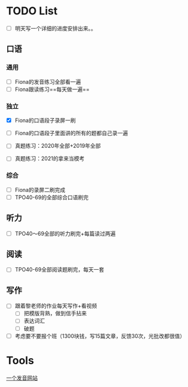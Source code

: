 # TODO List

- [ ] 明天写一个详细的进度安排出来。。

## 口语

### 通用

- [ ] Fiona的发音练习全部看一遍
- [ ] Fiona跟读练习==每天做一遍==

### 独立

- [x] Fiona的口语段子录屏一刷

- [ ] Fiona的口语段子里面讲的所有的题都自己录一遍
- [ ] 真题练习：2020年全部+2019年全部
- [ ] 真题练习：2021的拿来当模考

### 综合

- [ ] Fiona的录屏二刷完成
- [ ] TPO40-69的全部综合口语刷完

## 听力

- [ ] TPO40～69全部的听力刷完+每篇读过两遍

## 阅读

- [ ] TPO40-69全部阅读题刷完，每天一套

## 写作

- [ ] 跟着黎老师的作业每天写作+看视频
  - [ ] 把模版背熟，做到信手拈来
  - [ ] 表达词汇
  - [ ] 破题
- [ ] 考虑要不要报个班（1300块钱，写15篇文章，反馈30次，光批改都很值）

# Tools

[一个发音网站](https://www.youglish.com)

